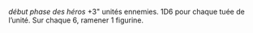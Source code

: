 _début phase des héros_ +3" unités ennemies. 1D6 pour chaque tuée de l’unité. Sur chaque 6, ramener 1 figurine.